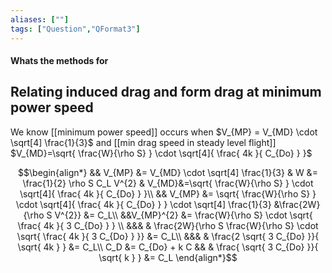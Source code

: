 ```yaml
---
aliases: [""]
tags: ["Question","QFormat3"]
---
```


#### Whats the methods for
## Relating induced drag and form drag at minimum power speed
We know [[minimum power speed]] occurs when $V_{MP} = V_{MD} \cdot \sqrt[4] \frac{1}{3}$ and [[min drag speed in steady level flight]] $V_{MD}=\sqrt{ \frac{W}{\rho S} } \cdot \sqrt[4]{  \frac{ 4k }{ C_{Do} }   }$

$$\begin{align*}
&& V_{MP} &= V_{MD} \cdot \sqrt[4] \frac{1}{3} & W &= \frac{1}{2} \rho S C_L V^{2} & V_{MD}&=\sqrt{ \frac{W}{\rho S} } \cdot \sqrt[4]{  \frac{ 4k }{ C_{Do} }   }\\
&&  V_{MP} &= \sqrt{ \frac{W}{\rho S} } \cdot \sqrt[4]{  \frac{ 4k }{ C_{Do} }   } \cdot \sqrt[4] \frac{1}{3} &\frac{2W}{\rho S V^{2}} &= C_L\\
&&V_{MP}^{2} &= \frac{W}{\rho S} \cdot \sqrt{  \frac{ 4k }{ 3 C_{Do} }   } \\
&&& &  \frac{2W}{\rho S \frac{W}{\rho S} \cdot \sqrt{  \frac{ 4k }{ 3 C_{Do} }   }} &= C_L\\
&&& &  \frac{2 \sqrt{ 3 C_{Do} }}{ \sqrt{ 4k }   } &= C_L\\
C_D &= C_{Do} + k C && &  \frac{ \sqrt{ 3 C_{Do} }}{ \sqrt{ k }   } &= C_L
\end{align*}$$
